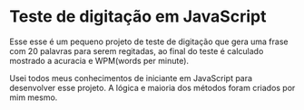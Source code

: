 # Teste de digitação em JavaScript
Esse esse é um pequeno projeto de teste de digitação que gera uma frase com 20 palavras para serem regitadas, ao final do teste é calculado mostrado a acuracia e WPM(words per minute).

Usei todos meus conhecimentos de iniciante em JavaScript para desenvolver esse projeto. A lógica e maioria dos métodos foram criados por mim mesmo.
